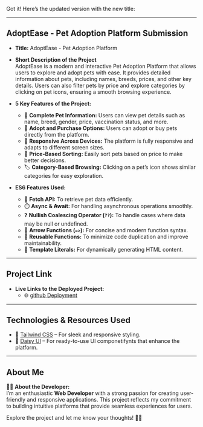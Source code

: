 Got it! Here’s the updated version with the new title:  

---

## AdoptEase - Pet Adoption Platform Submission  

- **Title:** AdoptEase - Pet Adoption Platform  

- **Short Description of the Project**  
  AdoptEase is a modern and interactive Pet Adoption Platform that allows users to explore and adopt pets with ease. It provides detailed information about pets, including names, breeds, prices, and other key details. Users can also filter pets by price and explore categories by clicking on pet icons, ensuring a smooth browsing experience.  

- **5 Key Features of the Project:**  
  - 🐾 **Complete Pet Information:** Users can view pet details such as name, breed, gender, price, vaccination status, and more.  
  - 🛒 **Adopt and Purchase Options:** Users can adopt or buy pets directly from the platform.  
  - 📱 **Responsive Across Devices:** The platform is fully responsive and adapts to different screen sizes.  
  - 💸 **Price-Based Sorting:** Easily sort pets based on price to make better decisions.  
  - 🏷️ **Category-Based Browsing:** Clicking on a pet’s icon shows similar categories for easy exploration.  

- **ES6 Features Used:**  
  - 🔄 **Fetch API:** To retrieve pet data efficiently.  
  - ⏱️ **Async & Await:** For handling asynchronous operations smoothly.  
  - ❓ **Nullish Coalescing Operator (`??`):** To handle cases where data may be null or undefined.  
  - 🎯 **Arrow Functions (`=>`):** For concise and modern function syntax.  
  - 🔁 **Reusable Functions:** To minimize code duplication and improve maintainability.  
  - 📝 **Template Literals:** For dynamically generating HTML content.  

---

## Project Link  

- **Live Links to the Deployed Project:**  
  - 🌐 [github Deployment]()  

---

## Technologies & Resources Used  

- 🎨 [Tailwind CSS](https://tailwindcss.com/) – For sleek and responsive styling.  
- 🌸 [Daisy UI](https://daisyui.com/) – For ready-to-use UI componetifynts that enhance the platform.  

---

## About Me  

👨‍💻 **About the Developer:**  
I’m an enthusiastic **Web Developer** with a strong passion for creating user-friendly and responsive applications. This project reflects my commitment to building intuitive platforms that provide seamless experiences for users.  

Explore the project and let me know your thoughts! 🐶🐱  